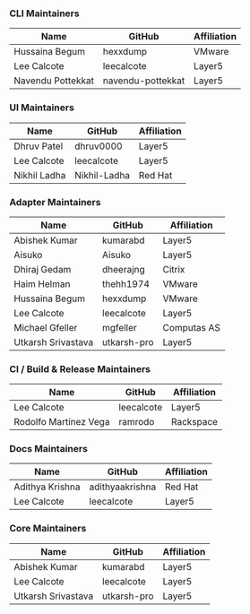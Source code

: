 ### CLI Maintainers

| Name              | GitHub            | Affiliation |
| ----------------- | ----------------- | ----------- |
| Hussaina Begum    | hexxdump          | VMware      |
| Lee Calcote       | leecalcote        | Layer5      |
| Navendu Pottekkat | navendu-pottekkat | Layer5      |


### UI Maintainers

| Name         | GitHub       | Affiliation |
| ------------ | ------------ | ----------- |
| Dhruv Patel  | dhruv0000    | Layer5      | 
| Lee Calcote  | leecalcote   | Layer5      |
| Nikhil Ladha | Nikhil-Ladha | Red Hat     |


### Adapter Maintainers

| Name               | GitHub      | Affiliation |
| ------------------ | ----------- | ----------- |
| Abishek Kumar      | kumarabd    | Layer5      |
| Aisuko             | Aisuko      | Layer5      |
| Dhiraj Gedam       | dheerajng   | Citrix      |
| Haim Helman        | thehh1974   | VMware      |
| Hussaina Begum     | hexxdump    | VMware      |
| Lee Calcote        | leecalcote  | Layer5      |
| Michael Gfeller    | mgfeller    | Computas AS |
| Utkarsh Srivastava | utkarsh-pro | Layer5      |


### CI / Build & Release Maintainers

| Name                  | GitHub     | Affiliation |
| --------------------- | ---------- | ----------- |
| Lee Calcote           | leecalcote | Layer5      |
| Rodolfo Martínez Vega | ramrodo    | Rackspace   |


### Docs Maintainers

| Name            | GitHub          | Affiliation |
| --------------- | --------------- | ----------- |
| Adithya Krishna | adithyaakrishna | Red Hat     |
| Lee Calcote     | leecalcote      | Layer5      |


### Core Maintainers

| Name               | GitHub      | Affiliation |
| ------------------ | ----------- | ----------- |
| Abishek Kumar      | kumarabd    | Layer5      |
| Lee Calcote        | leecalcote  | Layer5      |
| Utkarsh Srivastava | utkarsh-pro | Layer5      |

